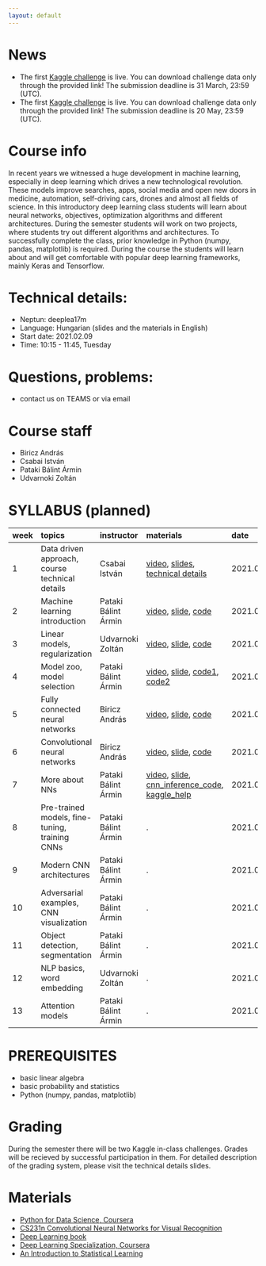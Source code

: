 ```yaml
---
layout: default
---
```


# News
- The first [Kaggle challenge](https://www.kaggle.com/t/015575186d82440c994766c32beeb9c9) is live. You can download challenge data only through the provided link! The submission deadline is 31 March, 23:59 (UTC). 
- The first [Kaggle challenge](https://www.kaggle.com/t/b9e647ee059f4d6d84348791bd6f7af7) is live. You can download challenge data only through the provided link! The submission deadline is 20 May, 23:59 (UTC). 



# Course info
In recent years we witnessed a huge development in machine learning, especially in deep learning which drives a new technological revolution. These models improve searches, apps, social media and open new doors in medicine, automation, self-driving cars, drones and almost all fields of science. In this introductory deep learning class students will learn about neural networks, objectives, optimization algorithms and different architectures. During the semester students will work on two projects, where students try out different algorithms and architectures. To successfully complete the class, prior knowledge in Python (numpy, pandas, matplotlib) is required. During the course the students will learn about and will get comfortable with popular deep learning frameworks, mainly Keras and Tensorflow.

# Technical details:
- Neptun: deeplea17m
- Language: Hungarian (slides and the materials in English)
- Start date: 2021.02.09 
- Time: 10:15 - 11:45, Tuesday

# Questions, problems:
- contact us on TEAMS or via email

# Course staff
 - Biricz András
 - Csabai István
 - Pataki Bálint Ármin
 - Udvarnoki Zoltán
 
# SYLLABUS (planned)

| week        | topics          | instructor | materials | date |
|:-------------|:------------------|:------|:------|:------|
|  1 | Data driven approach, course technical details  | Csabai István       | [video](https://youtu.be/eb8efdIZ3j8), [slides](http://patbaa.web.elte.hu/physdl_21/01_intro_csabai.pdf), [technical details](http://patbaa.web.elte.hu/physdl_21/01_technical_details_deeplea17em.pdf) | 2021.02.09. |
|  2 | Machine learning introduction                   | Pataki Bálint Ármin | [video](https://youtu.be/AXl6B2xun1g), [slide](http://patbaa.web.elte.hu/physdl_21/02_ml_intro_deeplea17em.pdf), [code](https://colab.research.google.com/github/patbaa/demo_notebooks/blob/master/data_handling_examples.ipynb) | 2021.02.16. |
|  3 | Linear models, regularization                   | Udvarnoki Zoltán    | [video](https://youtu.be/MqNxUqjQQL0), [slide](http://patbaa.web.elte.hu/physdl_21/03_linear_udvarnoki.pdf), [code](http://patbaa.web.elte.hu/physdl_21/regulatization_linear_models.html) | 2021.02.23. |
|  4 | Model zoo, model selection                      | Pataki Bálint Ármin | [video](https://youtu.be/JSRymmtqbAQ), [slide](http://patbaa.web.elte.hu/physdl_21/04_model_zoo.pdf), [code1](https://colab.research.google.com/github/patbaa/demo_notebooks/blob/master/ML_model_zoo.ipynb), [code2](http://patbaa.web.elte.hu/physdm/hw_solutions/08_SOLVED_tree_models_hw.html) | 2021.03.02. |
|  5 | Fully connected neural networks                 | Biricz András       | [video](https://youtu.be/HF785QRAebo), [slide](http://patbaa.web.elte.hu/physdl_21/05_fully_connected_biricz.pdf), [code](https://colab.research.google.com/github/patbaa/demo_notebooks/blob/master/fully_connected.ipynb) | 2021.03.09. |
|  6 | Convolutional neural networks                   | Biricz András       | [video](https://youtu.be/R667YhmZNFg), [slide](http://patbaa.web.elte.hu/physdl_21/06_CNN_biricz.pdf), [code](https://colab.research.google.com/github/patbaa/demo_notebooks/blob/master/first_cnn.ipynb) | 2021.03.16. |
|  7 | More about NNs                                  | Pataki Bálint Ármin | [video](https://youtu.be/OkxxUuUhPQE), [slide](http://patbaa.web.elte.hu/physdl_21/07_nn_recap.pdf), [cnn_inference_code](https://colab.research.google.com/github/patbaa/demo_notebooks/blob/master/cnn_inference.ipynb), [kaggle_help](http://patbaa.web.elte.hu/physdl_21/07_kaggle_help_wo_code.html) | 2021.03.23. |
|  8 | Pre-trained models, fine-tuning, training CNNs  | Pataki Bálint Ármin | . | 2021.03.30. |
|  9 | Modern CNN architectures                        | Pataki Bálint Ármin | . | 2021.04.13. |
| 10 | Adversarial examples, CNN visualization         | Pataki Bálint Ármin | . | 2021.04.20. |
| 11 | Object detection, segmentation                  | Pataki Bálint Ármin | . | 2021.04.27. |
| 12 | NLP basics, word embedding                      | Udvarnoki Zoltán    | . | 2021.05.04. |
| 13 | Attention models                                | Pataki Bálint Ármin | . | 2021.05.11. |


# PREREQUISITES
 - basic linear algebra
 - basic probability and statistics
 - Python (numpy, pandas, matplotlib)

# Grading
During the semester there will be two Kaggle in-class challenges. Grades will be recieved by successful participation in them. For detailed description of the grading system, please visit the technical details slides.

# Materials
 - [Python for Data Science, Coursera](https://www.coursera.org/learn/python-for-applied-data-science)
 - [CS231n Convolutional Neural Networks for Visual Recognition](http://cs231n.stanford.edu/)
 - [Deep Learning book](http://www.deeplearningbook.org/)
 - [Deep Learning Specialization, Coursera](https://www.coursera.org/specializations/deep-learning)
 - [An Introduction to Statistical Learning](http://www-bcf.usc.edu/~gareth/ISL/)
